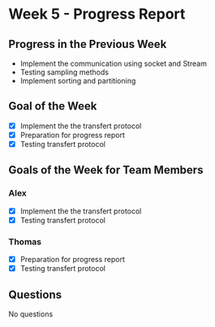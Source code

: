 # Week 5 - Progress Report

## Progress in the Previous Week

- Implement the communication using socket and Stream
- Testing sampling methods
- Implement sorting and partitioning

## Goal of the Week

- [x] Implement the the transfert protocol
- [x] Preparation for progress report
- [x] Testing transfert protocol

## Goals of the Week for Team Members

### Alex

- [x] Implement the the transfert protocol
- [x] Testing transfert protocol

### Thomas

- [x] Preparation for progress report
- [x] Testing transfert protocol

## Questions

No questions
